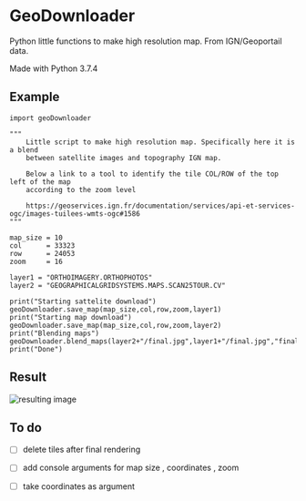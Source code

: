# GeoDownloader

Python little functions to make high resolution map. From IGN/Geoportail data.

Made with Python 3.7.4

## Example

```
import geoDownloader

"""
    Little script to make high resolution map. Specifically here it is a blend
    between satellite images and topography IGN map. 

    Below a link to a tool to identify the tile COL/ROW of the top left of the map 
    according to the zoom level
 
    https://geoservices.ign.fr/documentation/services/api-et-services-ogc/images-tuilees-wmts-ogc#1586
"""

map_size = 10
col      = 33323
row      = 24053
zoom     = 16

layer1 = "ORTHOIMAGERY.ORTHOPHOTOS"
layer2 = "GEOGRAPHICALGRIDSYSTEMS.MAPS.SCAN25TOUR.CV"

print("Starting sattelite download")
geoDownloader.save_map(map_size,col,row,zoom,layer1)
print("Starting map download")
geoDownloader.save_map(map_size,col,row,zoom,layer2)
print("Blending maps")
geoDownloader.blend_maps(layer2+"/final.jpg",layer1+"/final.jpg","final.png",0.4)
print("Done")
```

## Result

![resulting image](final.png)

## To do

-[ ] delete tiles after final rendering

-[ ] add console arguments for map size , coordinates , zoom

-[ ] take coordinates as argument
